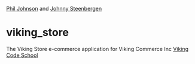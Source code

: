 [Phil Johnson](github.com/philipcolejohnson) and [Johnny Steenbergen](github.com/jsteenb2)

viking_store
============

The Viking Store e-commerce application for Viking Commerce Inc
[Viking Code School](www.vikingcodeschool.com)
